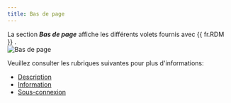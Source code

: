 ```yaml
---
title: Bas de page
---
```

La section ***Bas de page*** affiche les différents volets fournis avec {{ fr.RDM }} .  
![Bas de page](/img/fr/rdm/mac/clip4505.png) 

Veuillez consulter les rubriques suivantes pour plus d'informations:  

* [Description](/fr/rdm/mac/user-interface/footer/description/) 
* [Information](/fr/rdm/mac/user-interface/footer/information/) 
* [Sous-connexion](/fr/rdm/mac/user-interface/footer/sub-connections/) 
